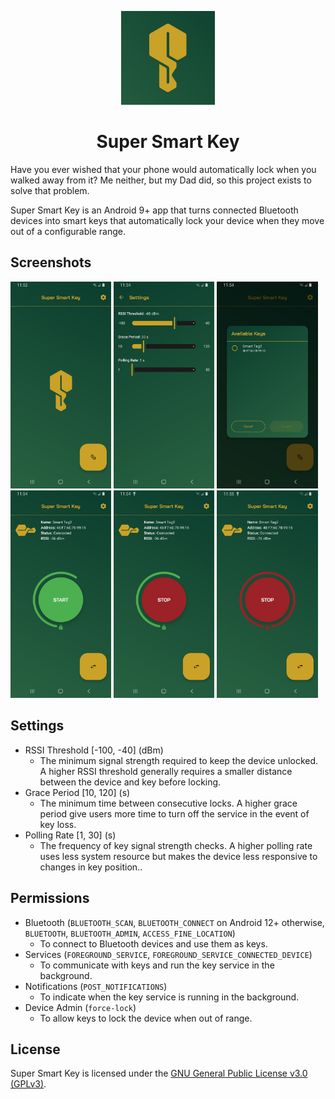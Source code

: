 
<p align="center"><img src="app/src/main/ic_launcher-playstore.png" width="150"></p>
<h1 align="center"><b>Super Smart Key</b></h1>

Have you ever wished that your phone would automatically lock when you walked away from it?
Me neither, but my Dad did, so this project exists to solve that problem.

Super Smart Key is an Android 9+ app that turns connected Bluetooth devices into smart keys that
automatically lock your device when they move out of a configurable range.

## Screenshots

<img src="screenshots/home.jpg" width=32%/> <img src="screenshots/settings.jpg" width=32%/> <img src="screenshots/available_keys.jpg" width=32%/>
<img src="screenshots/key_connected.jpg" width=32%/> <img src="screenshots/service_running.jpg" width=32%/> <img src="screenshots/key_out_of_range.jpg" width=32%/>

## Settings
- RSSI Threshold [-100, -40] (dBm)
    - The minimum signal strength required to keep the device unlocked. A higher RSSI threshold generally requires a smaller distance between the device and key before locking.
- Grace Period [10, 120] (s)
    - The minimum time between consecutive locks. A higher grace period give users more time to turn off the service in the event of key loss.
- Polling Rate [1, 30] (s)
    - The frequency of key signal strength checks. A higher polling rate uses less system resource but makes the device less responsive to changes in key position..

## Permissions

- Bluetooth (`BLUETOOTH_SCAN`, `BLUETOOTH_CONNECT` on Android 12+ otherwise, `BLUETOOTH`, `BLUETOOTH_ADMIN`, `ACCESS_FINE_LOCATION`)
    - To connect to Bluetooth devices and use them as keys.
- Services (`FOREGROUND_SERVICE`, `FOREGROUND_SERVICE_CONNECTED_DEVICE`)
    - To communicate with keys and run the key service in the background.
- Notifications (`POST_NOTIFICATIONS`)
    - To indicate when the key service is running in the background.
- Device Admin (`force-lock`)
    - To allow keys to lock the device when out of range.

## License

Super Smart Key is licensed under the [GNU General Public License v3.0 (GPLv3)](LICENSE).
